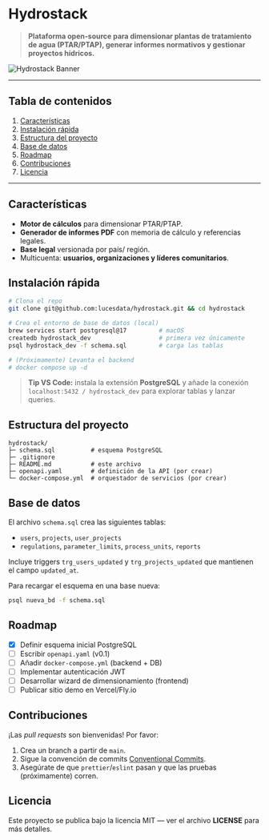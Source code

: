 # Hydrostack

> **Plataforma open‑source para dimensionar plantas de tratamiento de agua (PTAR/PTAP), generar informes normativos y gestionar proyectos hídricos.**

![Hydrostack Banner](https://img.shields.io/badge/Hydrostack-initial--commit-blue)

---

## Tabla de contenidos

1. [Características](#características)
2. [Instalación rápida](#instalación-rápida)
3. [Estructura del proyecto](#estructura-del-proyecto)
4. [Base de datos](#base-de-datos)
5. [Roadmap](#roadmap)
6. [Contribuciones](#contribuciones)
7. [Licencia](#licencia)

---

## Características

* **Motor de cálculos** para dimensionar PTAR/PTAP.
* **Generador de informes PDF** con memoria de cálculo y referencias legales.
* **Base legal** versionada por país/ región.
* Multicuenta: **usuarios, organizaciones y líderes comunitarios**.

## Instalación rápida

```bash
# Clona el repo
git clone git@github.com:lucesdata/hydrostack.git && cd hydrostack

# Crea el entorno de base de datos (local)
brew services start postgresql@17         # macOS
createdb hydrostack_dev                   # primera vez únicamente
psql hydrostack_dev -f schema.sql         # carga las tablas

# (Próximamente) Levanta el backend
# docker compose up -d
```

> **Tip VS Code:** instala la extensión **PostgreSQL** y añade la conexión `localhost:5432 / hydrostack_dev` para explorar tablas y lanzar queries.

## Estructura del proyecto

```
hydrostack/
├─ schema.sql          # esquema PostgreSQL
├─ .gitignore
├─ README.md           # este archivo
├─ openapi.yaml        # definición de la API (por crear)
└─ docker-compose.yml  # orquestador de servicios (por crear)
```

## Base de datos

El archivo `schema.sql` crea las siguientes tablas:

* `users`, `projects`, `user_projects`
* `regulations`, `parameter_limits`, `process_units`, `reports`

Incluye triggers `trg_users_updated` y `trg_projects_updated` que mantienen el campo `updated_at`.

Para recargar el esquema en una base nueva:

```bash
psql nueva_bd -f schema.sql
```

## Roadmap

* [x] Definir esquema inicial PostgreSQL
* [ ] Escribir `openapi.yaml` (v0.1)
* [ ] Añadir `docker-compose.yml` (backend + DB)
* [ ] Implementar autenticación JWT
* [ ] Desarrollar wizard de dimensionamiento (frontend)
* [ ] Publicar sitio demo en Vercel/Fly.io

## Contribuciones

¡Las *pull requests* son bienvenidas! Por favor:

1. Crea un branch a partir de `main`.
2. Sigue la convención de commits [Conventional Commits](https://www.conventionalcommits.org/).
3. Asegúrate de que `prettier`/`eslint` pasan y que las pruebas (próximamente) corren.

## Licencia

Este proyecto se publica bajo la licencia MIT — ver el archivo **LICENSE** para más detalles.
